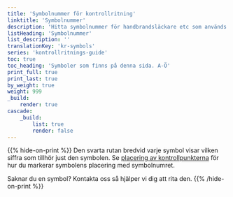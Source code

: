 ```yaml
---
title: 'Symbolnummer för kontrollritning'
linktitle: 'Symbolnummer'
description: 'Hitta symbolnummer för handbrandsläckare etc som används till våra kontrollritningar'
listHeading: 'Symbolnummer'
list_description: ''
translationKey: 'kr-symbols'
series: 'kontrollritnings-guide'
toc: true
toc_heading: 'Symboler som finns på denna sida. A-Ö'
print_full: true
print_last: true
by_weight: true
weight: 999
_build:
    render: true
cascade:
    _build:
        list: true
        render: false
---
```

{{% hide-on-print %}}
Den svarta rutan bredvid varje symbol visar vilken siffra som tillhör just den symbolen. Se [placering av kontrollpunkterna](/guider/kontrollritning/symboler) för hur du markerar symbolens placering med symbolnumret.

Saknar du en symbol? Kontakta oss så hjälper vi dig att rita den.
{{% /hide-on-print %}}
